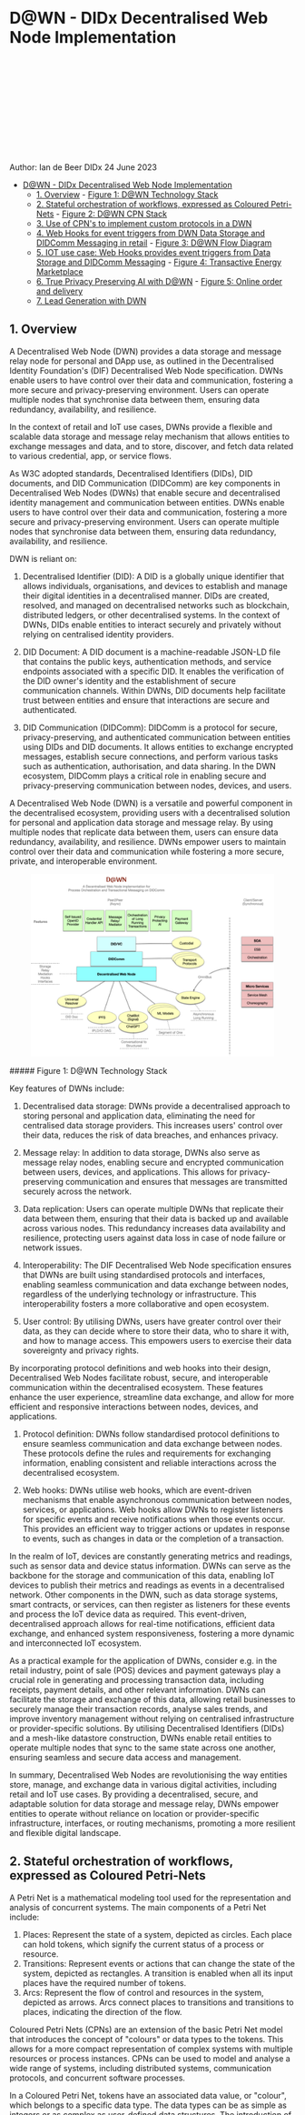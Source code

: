 <br/>
<br/>
<br/>
<br/>
<br/>
<br/>
<br/>
<br/>
<br/>
<br/>
<br/>
<br/>

# D@WN - DIDx Decentralised Web Node Implementation

<br/>
<br/>
<br/>
<br/>
<br/>
<br/>
<br/>
<br/>
<br/>
<br/>


Author: Ian de Beer
DIDx 
24 June 2023

<div style="page-break-after: always;"></div>

<!-- @import "[TOC]" {cmd="toc" depthFrom=1 depthTo=6 orderedList=false} -->

<!-- code_chunk_output -->

- [D@WN - DIDx Decentralised Web Node Implementation](#dwn---didx-decentralised-web-node-implementation)
  - [1. Overview](#1-a-nameoverviewaoverview)
        - [Figure 1: D@WN Technology Stack](#figure-1-dwn-technology-stack)
  - [2. Stateful orchestration of workflows, expressed as Coloured Petri-Nets](#2-a-namestatefulorchestrationofworkflowsexpressedascolouredpetri-netsastateful-orchestration-of-workflows-expressed-as-coloured-petri-nets)
        - [Figure 2: D@WN CPN Stack](#figure-2-dwn-cpn-stack)
  - [3. Use of CPN's to implement custom protocols in a DWN](#3-a-nameuseofcpnstoimplementcustomprotocolsinadwnause-of-cpns-to-implement-custom-protocols-in-a-dwn)
  - [4. Web Hooks for event triggers from DWN Data Storage and DIDComm Messaging in retail](#4-a-namewebhooksforeventtriggersfromdwndatastorageanddidcommmessaginginretailaweb-hooks-for-event-triggers-from-dwn-data-storage-and-didcomm-messaging-in-retail)
        - [Figure 3: D@WN Flow Diagram](#figure-3-dwn-flow-diagram)
  - [5. IOT use case: Web Hooks provides event triggers from Data Storage and DIDComm Messaging](#5-a-nameiotusecasewebhooksprovideseventtriggersfromdatastorageanddidcommmessagingaiot-use-case-web-hooks-provides-event-triggers-from-data-storage-and-didcomm-messaging)
        - [Figure 4: Transactive Energy Marketplace](#figure-4-transactive-energy-marketplace)
  - [6. True Privacy Preserving AI with D@WN](#6-a-nametrueprivacypreservingaiwithdwnatrue-privacy-preserving-ai-with-dwn)
        - [Figure 5: Online order and delivery](#figure-5-online-order-and-delivery)
  - [7. Lead Generation with DWN](#7-a-nameleadgenerationwithdwnalead-generation-with-dwn)

<!-- /code_chunk_output -->
<div style="page-break-after: always;"></div>

##  1. <a name='Overview'></a>Overview

A Decentralised Web Node (DWN) provides a data storage and message relay node for personal and DApp use, as outlined in the Decentralised Identity Foundation's (DIF) Decentralised Web Node specification. DWNs enable users to have control over their data and communication, fostering a more secure and privacy-preserving environment. Users can operate multiple nodes that synchronise data between them, ensuring data redundancy, availability, and resilience.

 In the context of retail and IoT use cases, DWNs provide a flexible and scalable data storage and message relay mechanism that allows entities to exchange messages and data, and to store, discover, and fetch data related to various credential, app, or service flows.

As W3C adopted standards, Decentralised Identifiers (DIDs), DID documents, and DID Communication (DIDComm) are key components in Decentralised Web Nodes (DWNs) that enable secure and decentralised identity management and communication between entities. DWNs enable users to have control over their data and communication, fostering a more secure and privacy-preserving environment. Users can operate multiple nodes that synchronise data between them, ensuring data redundancy, availability, and resilience.

DWN is reliant on:

1. Decentralised Identifier (DID): A DID is a globally unique identifier that allows individuals, organisations, and devices to establish and manage their digital identities in a decentralised manner. DIDs are created, resolved, and managed on decentralised networks such as blockchain, distributed ledgers, or other decentralised systems. In the context of DWNs, DIDs enable entities to interact securely and privately without relying on centralised identity providers.

2. DID Document: A DID document is a machine-readable JSON-LD file that contains the public keys, authentication methods, and service endpoints associated with a specific DID. It enables the verification of the DID owner's identity and the establishment of secure communication channels. Within DWNs, DID documents help facilitate trust between entities and ensure that interactions are secure and authenticated.

3. DID Communication (DIDComm): DIDComm is a protocol for secure, privacy-preserving, and authenticated communication between entities using DIDs and DID documents. It allows entities to exchange encrypted messages, establish secure connections, and perform various tasks such as authentication, authorisation, and data sharing. In the DWN ecosystem, DIDComm plays a critical role in enabling secure and privacy-preserving communication between nodes, devices, and users.

 A Decentralised Web Node (DWN) is a versatile and powerful component in the decentralised ecosystem, providing users with a decentralised solution for personal and application data storage and message relay. By using multiple nodes that replicate data between them, users can ensure data redundancy, availability, and resilience. DWNs empower users to maintain control over their data and communication while fostering a more secure, private, and interoperable environment.

<p align="center">
<img src="./DAWNStack.png" alt="D@WN Stack" title="D@WN Technology Stack" width=85% height:40px/>
</p>
##### Figure 1: D@WN Technology Stack

Key features of DWNs include:

1. Decentralised data storage: DWNs provide a decentralised approach to storing personal and application data, eliminating the need for centralised data storage providers. This increases users' control over their data, reduces the risk of data breaches, and enhances privacy.

2. Message relay: In addition to data storage, DWNs also serve as message relay nodes, enabling secure and encrypted communication between users, devices, and applications. This allows for privacy-preserving communication and ensures that messages are transmitted securely across the network.

3. Data replication: Users can operate multiple DWNs that replicate their data between them, ensuring that their data is backed up and available across various nodes. This redundancy increases data availability and resilience, protecting users against data loss in case of node failure or network issues.

4. Interoperability: The DIF Decentralised Web Node specification ensures that DWNs are built using standardised protocols and interfaces, enabling seamless communication and data exchange between nodes, regardless of the underlying technology or infrastructure. This interoperability fosters a more collaborative and open ecosystem.

5. User control: By utilising DWNs, users have greater control over their data, as they can decide where to store their data, who to share it with, and how to manage access. This empowers users to exercise their data sovereignty and privacy rights.

By incorporating protocol definitions and web hooks into their design, Decentralised Web Nodes facilitate robust, secure, and interoperable communication within the decentralised ecosystem. These features enhance the user experience, streamline data exchange, and allow for more efficient and responsive interactions between nodes, devices, and applications.

1. Protocol definition: DWNs follow standardised protocol definitions to ensure seamless communication and data exchange between nodes. These protocols define the rules and requirements for exchanging information, enabling consistent and reliable interactions across the decentralised ecosystem.

2. Web hooks: DWNs utilise web hooks, which are event-driven mechanisms that enable asynchronous communication between nodes, services, or applications. Web hooks allow DWNs to register listeners for specific events and receive notifications when those events occur. This provides an efficient way to trigger actions or updates in response to events, such as changes in data or the completion of a transaction.

In the realm of IoT, devices are constantly generating metrics and readings, such as sensor data and device status information. DWNs can serve as the backbone for the storage and communication of this data, enabling IoT devices to publish their metrics and readings as events in a decentralised network. Other components in the DWN, such as data storage systems, smart contracts, or services, can then register as listeners for these events and process the IoT device data as required. This event-driven, decentralised approach allows for real-time notifications, efficient data exchange, and enhanced system responsiveness, fostering a more dynamic and interconnected IoT ecosystem.

As a practical example for the application of DWNs, consider e.g. in the retail industry, point of sale (POS) devices and payment gateways play a crucial role in generating and processing transaction data, including receipts, payment details, and other relevant information. DWNs can facilitate the storage and exchange of this data, allowing retail businesses to securely manage their transaction records, analyse sales trends, and improve inventory management without relying on centralised infrastructure or provider-specific solutions. By utilising Decentralised Identifiers (DIDs) and a mesh-like datastore construction, DWNs enable retail entities to operate multiple nodes that sync to the same state across one another, ensuring seamless and secure data access and management.

In summary, Decentralised Web Nodes are revolutionising the way entities store, manage, and exchange data in various digital activities, including retail and IoT use cases. By providing a decentralised, secure, and adaptable solution for data storage and message relay, DWNs empower entities to operate without reliance on location or provider-specific infrastructure, interfaces, or routing mechanisms, promoting a more resilient and flexible digital landscape.

##  2. <a name='StatefulorchestrationofworkflowsexpressedasColouredPetri-Nets'></a>Stateful orchestration of workflows, expressed as Coloured Petri-Nets

A Petri Net is a mathematical modeling tool used for the representation and analysis of concurrent systems. The main components of a Petri Net include:

1. Places: Represent the state of a system, depicted as circles. Each place can hold tokens, which signify the current status of a process or resource.
2. Transitions: Represent events or actions that can change the state of the system, depicted as rectangles. A transition is enabled when all its input places have the required number of tokens.
3. Arcs: Represent the flow of control and resources in the system, depicted as arrows. Arcs connect places to transitions and transitions to places, indicating the direction of the flow.

Coloured Petri Nets (CPNs) are an extension of the basic Petri Net model that introduces the concept of "colours" or data types to the tokens. This allows for a more compact representation of complex systems with multiple resources or process instances. CPNs can be used to model and analyse a wide range of systems, including distributed systems, communication protocols, and concurrent software processes.

In a Coloured Petri Net, tokens have an associated data value, or "colour", which belongs to a specific data type. The data types can be as simple as integers or as complex as user-defined data structures. The introduction of colours makes it possible to distinguish between different instances of tokens, allowing for a more concise representation of systems with a large number of similar elements.

<p align="center">
<img src="./DAWNArchitecture.png" alt="D@WN Architecture" title="D@WN Architecture" width=100% height:40px/>
</p>
##### Figure 2: D@WN CPN Stack

The main components of a Coloured Petri Net include:

1. Coloured Places: Similar to standard places, but each coloured place is associated with a specific data type, constraining the type of tokens that can reside in the place.
2. Coloured Transitions: Like standard transitions, but with input and output arc expressions that define the required colours of tokens for the transition to be enabled and the resulting colours of tokens produced after firing the transition.
3. Coloured Arcs: Connect coloured places to coloured transitions and vice versa, with arc expressions that describe the flow of tokens with specific colours between places and transitions.

Coloured Petri Nets maintain the formal semantics of standard Petri Nets, allowing for the analysis of properties such as liveness, boundedness, and reachability. However, CPNs also support additional analysis techniques tailored to systems with data dependencies, such as state space exploration and simulation.

Moreover, Coloured Petri Nets can be combined with other extensions, such as timed or stochastic Petri Nets, to model systems with both data and time dependencies, making them an even more powerful and versatile tool for the analysis of concurrent systems.

##  3. <a name='UseofCPNstoimplementcustomprotocolsinaDWN'></a>Use of CPN's to implement custom protocols in a DWN

Using Petri Nets, including Coloured Petri Nets (CPNs), in the design and implementation of custom protocols for decentralised web nodes can be an effective approach for ensuring correct concurrent behavior, data flow, and resource management. Here's a high-level overview of the steps you can follow to implement custom protocols according to your specifications using Petri Nets:

1. Requirement analysis: Start by gathering and documenting the requirements of your custom protocol. This includes understanding the desired functionality, performance goals, security measures, and any other relevant aspects.

2. Petri Net modeling: Develop a Petri Net model (or a Coloured Petri Net model, if data types are involved) that captures the behavior of your custom protocol. Model the states, transitions, and arcs to represent the protocol's operations, data flows, and control flows. This step will help you to visually and formally describe the concurrent processes involved in your protocol.

3. Protocol validation: Analyse the Petri Net model to ensure that it meets the desired properties, such as liveness, boundedness, and reachability. This analysis will help you identify potential issues or inefficiencies in your protocol design, allowing you to refine the model as needed.

4. Protocol implementation: Once the Petri Net model is validated, use it as a blueprint for implementing your custom protocol. Translate the model's components (places, transitions, and arcs) into appropriate data structures, algorithms, and functions in your chosen programming language. Ensure that the implementation follows the concurrency rules and data flow constraints defined in the Petri Net model.

5. Testing and verification: Test your implemented protocol against various scenarios and edge cases to ensure that it behaves as expected. You can also use formal verification techniques to prove the correctness of your implementation, especially in critical systems where reliability is crucial.

6. Deployment and integration: Deploy your custom protocol within the decentralised web nodes and integrate it with the other components of your system. Monitor the performance and behavior of your protocol in real-world conditions to ensure that it meets the requirements and expectations.

By following these steps, you can leverage the power of Petri Nets to design and implement custom protocols for decentralised web nodes according to your specifications. This approach provides a rigorous foundation for understanding and reasoning about the behavior of your protocol, ensuring that it exhibits the desired properties and operates correctly in a concurrent environment.


##  4. <a name='WebHooksforeventtriggersfromDWNDataStorageandDIDCommMessaginginretail'></a>Web Hooks for event triggers from DWN Data Storage and DIDComm Messaging in retail

Point of sale (POS) devices in retail stores and payment gateways for online stores can also act as publishers of data in a decentralised web network (DWN) using the WebHook pub-sub mechanism. This allows for real-time event-driven communication and efficient data exchange between the publishers and various components in the system, such as data storage, analytics services, smart contracts, and DIDComm Messaging.

Here's how the process would work with POS devices and payment gateways as data publishers:

1. Data generation: POS devices in retail stores and payment gateways for online stores generate transaction data, including receipts, payment details, and other relevant information, as customers make purchases.

2. Event registration: Components in the DWN, such as data storage systems, analytics services, smart contracts, or other services, can register as listeners for events published by the POS devices and payment gateways. They can subscribe to specific event types or filter events based on certain criteria, such as store location or transaction amount.

3. Event publication: When a POS device or payment gateway has new transaction data to share, it publishes the data as an event to the WebHook pub-sub system. The system then distributes the event to all registered listeners that have subscribed to the corresponding event type or match the filtering criteria.

4. Event processing: Upon receiving an event notification from the WebHook pub-sub, the subscribed components can process the transaction data and take appropriate actions. This may include storing the data in DWN Data Storage, analysing the data for sales trends, triggering actions in smart contracts, or initiating further communication through DIDComm Messaging.

5. Event acknowledgment: After processing the event, the component can acknowledge the receipt and processing of the event back to the WebHook. This acknowledgment can include additional information, such as the result of the processing or any error messages encountered.

By leveraging the WebHook pub-sub mechanism in a DWN with POS devices and payment gateways as publishers of transaction data, you can enable real-time, event-driven communication and efficient data exchange between the publishers and other components in the system. This approach allows the system to react to changes in transaction data, enhancing the overall capabilities of the DWN and supporting a wide range of use cases, such as sales analytics, inventory management, and customer relationship management.

<p align="center">
<img src="./DAwnFlow.png" alt="D@WN Stack" title="D@WN Technology Stack" height:60px/>
</p>
##### Figure 3: D@WN Flow Diagram


##  5. <a name='IOTusecase:WebHooksprovideseventtriggersfromDataStorageandDIDCommMessaging'></a>IOT use case: Web Hooks provides event triggers from Data Storage and DIDComm Messaging

In a decentralised web network (DWN) where IoT devices primarily act as publishers of their metrics and readings, the WebHook pub-sub mechanism can still be employed to facilitate effective communication between the devices and other components in the system, such as DWN Data Storage and DIDComm Messaging. Here's how the process would work in this scenario:

1. IoT devices as publishers: Each IoT device is responsible for collecting metrics and readings, such as sensor data or device status information. The devices can publish these metrics and readings as events to the DWN WebHooks pub-sub system.

2. Event registration: Other components in the DWN, such as data storage systems, smart contracts, or services, can register as listeners for events published by the IoT devices. They can subscribe to specific types of events or filter events based on certain criteria, such as device type or location.

3. Event publication: When an IoT device has new metrics or readings to share, it publishes the data as an event to the WebHook pub-sub system. The system then distributes the event to all registered listeners that have subscribed to the corresponding event type or match the filtering criteria.

4. Event processing: Upon receiving an event notification from the WebHook pub-sub, the subscribed components can process the IoT device data and take appropriate actions. This may include storing the data in DWN Data Storage, analysing the data for trends or anomalies, triggering actions in smart contracts, or initiating further communication through DIDComm Messaging.

5. Event acknowledgment: After processing the event, the component can acknowledge the receipt and processing of the event back to the WebHook. This acknowledgment can include additional information, such as the result of the processing or any error messages encountered.

By utilising the WebHook pub-sub mechanism in a DWN with IoT devices as publishers of metrics and readings, you can enable real-time, event-driven communication between the devices and other components in the system. This approach ensures efficient data exchange and allows the system to react to changes in device data, enhancing the overall capabilities of the DWN.

<p align="center">
<img src="./energy1.png" alt="Transactive Marketplace" title="Transactive Marketplace Model" width=40% height:40px/>
</p>
##### Figure 4: Transactive Energy Marketplace


##  6. <a name='TruePrivacyPreservingAIwithDWN'></a>True Privacy Preserving AI with D@WN

In the context of Decentralised Web Nodes (DWNs) and Privacy-Preserving AI, applying the AI techniques to only the client's own data (a sample of 1) allows for highly personalised experiences while maintaining strict privacy. This approach ensures that the customer's data is used exclusively for their benefit, without sharing or aggregating it with other users' data.

<p align="center">
<img src="./purchase1.png" alt="Online Shopping Marketplace" title="TOnline Shopping Marketplace" width=50% height:100px/>
</p>
##### Figure 5: Online order and delivery
Here's how this sample of 1 approach works with DWNs and Privacy-Preserving AI:

1. Individual data storage: Each customer's retail data, such as purchase history, preferences, and browsing behavior, is securely stored in their own DWN. This decentralised storage approach keeps the data isolated and ensures its confidentiality.

2. Personalised AI models: Privacy-Preserving AI techniques, such as secure multi-party computation or homomorphic encryption, can be applied to the client's data within their own DWN. This allows for AI models to be trained and fine-tuned based on the individual's data, resulting in highly personalised recommendations and insights.

3. Enhanced personalisation: With the insights derived from the AI models trained on the client's own data, retailers can provide highly tailored shopping experiences, such as personalised product recommendations, targeted promotions, and customised user interfaces, which cater specifically to the individual's preferences and needs.

4. Privacy protection: Since the AI models are applied only to the client's data within their own DWN, their personal information is not shared or aggregated with other users' data. This ensures that the customer's privacy is protected while still benefiting from data-driven personalisation.

5. Compliance with privacy regulations: The sample of 1 approach, combined with Privacy-Preserving AI techniques, helps retailers comply with data protection regulations, such as the General Data Protection Regulation (GDPR), by limiting data usage to the individual's own data.

In summary, using Decentralised Web Nodes to apply Privacy-Preserving AI on a sample of 1 allows retailers to offer highly personalised shopping experiences without compromising customer privacy. This approach ensures that the customer's data is used exclusively for their benefit, creating a more meaningful retail experience while adhering to strict privacy standards.

##  7. <a name='LeadGenerationwithDWN'></a>Lead Generation with DWN

In a scenario where clients' data is stored in Decentralised Web Nodes (DWNs) storage, the lead generation service can utilise the DWN's storage and triggers to obtain relevant information for identifying potential insurance customers based on their high-value purchases.

Here's how the data collection process can work using DWN storage and triggers:

1. DWN storage: Clients' data, such as demographic information, purchase history, and preferences, is securely stored in the DWN storage. This decentralised approach ensures data privacy and compliance with data protection regulations.

2. Event registration: The lead generation service registers as a listener for specific events related to high-value purchases within the DWN network. This can be done by subscribing to event types or filtering events based on certain criteria, such as purchase amount or item category.

3. Event triggers: When a client makes a high-value purchase, the corresponding DWN generates an event that is published to the DWN's trigger system. These triggers can be configured to automatically initiate actions, such as notifying the lead generation service about the purchase.

4. Event processing: Upon receiving an event notification, the lead generation service can access the relevant client data from the DWN storage while ensuring proper authorisation and privacy. The service can then analyse the data to identify potential insurance leads based on the high-value purchases.

5. Data synchronisation: As the DWN storage is updated with new client data and purchase information, the lead generation service can continuously receive updated event notifications and access the latest data for analysis. This real-time synchronisation ensures that the lead generation service is always working with the most current information.

By leveraging DWN storage and triggers, the lead generation service can efficiently collect and process clients' data related to high-value purchases while maintaining data privacy and compliance. This approach enables insurance providers to target potential customers with customised insurance offerings based on their specific needs, resulting in more effective lead generation and higher conversion rates.
